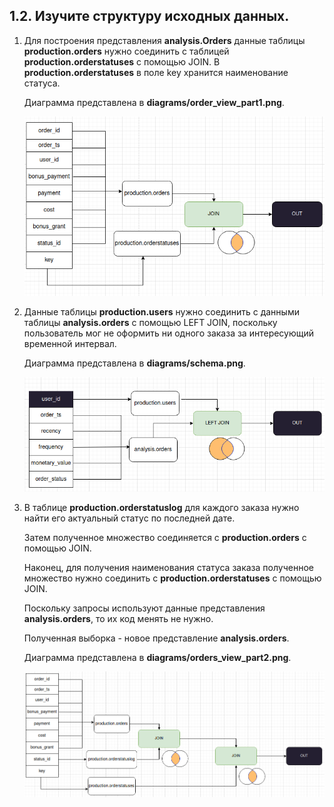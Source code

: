 ## 1.2. Изучите структуру исходных данных.

1. Для построения представления **analysis.Orders** данные таблицы **production.orders** нужно соединить с таблицей **production.orderstatuses** с помощью JOIN. В **production.orderstatuses** в поле key хранится наименование статуса.

   Диаграмма представлена в **diagrams/order_view_part1.png**.

   ![title](diagrams/orders_view_part1.png)


2. Данные таблицы **production.users** нужно соединить с данными таблицы **analysis.orders** с помощью LEFT JOIN, поскольку пользователь мог не оформить ни одного заказа за интересующий временной интервал.

   Диаграмма представлена в **diagrams/schema.png**.

   ![title](diagrams/schema.png)

3. В таблице **production.orderstatuslog** для каждого заказа нужно найти его актуальный статус по последней дате. 

   Затем полученное множество соединяется с **production.orders** с помощью JOIN.

   Наконец, для получения наименования статуса заказа полученное множество нужно соединить с **production.orderstatuses**  с помощью JOIN.

   Поскольку запросы используют данные представления **analysis.orders**, то их код менять не нужно.

   Полученная выборка - новое представление **analysis.orders**.

   Диаграмма представлена в **diagrams/orders_view_part2.png**.

   ![title](diagrams/orders_view_part2.png)
